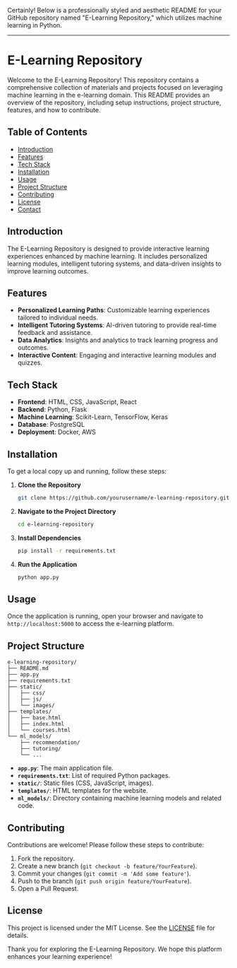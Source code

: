 Certainly! Below is a professionally styled and aesthetic README for your GitHub repository named "E-Learning Repository," which utilizes machine learning in Python.

---

# E-Learning Repository

Welcome to the E-Learning Repository! This repository contains a comprehensive collection of materials and projects focused on leveraging machine learning in the e-learning domain. This README provides an overview of the repository, including setup instructions, project structure, features, and how to contribute.

## Table of Contents

- [Introduction](#introduction)
- [Features](#features)
- [Tech Stack](#tech-stack)
- [Installation](#installation)
- [Usage](#usage)
- [Project Structure](#project-structure)
- [Contributing](#contributing)
- [License](#license)
- [Contact](#contact)

## Introduction

The E-Learning Repository is designed to provide interactive learning experiences enhanced by machine learning. It includes personalized learning modules, intelligent tutoring systems, and data-driven insights to improve learning outcomes.

## Features

- **Personalized Learning Paths**: Customizable learning experiences tailored to individual needs.
- **Intelligent Tutoring Systems**: AI-driven tutoring to provide real-time feedback and assistance.
- **Data Analytics**: Insights and analytics to track learning progress and outcomes.
- **Interactive Content**: Engaging and interactive learning modules and quizzes.

## Tech Stack

- **Frontend**: HTML, CSS, JavaScript, React
- **Backend**: Python, Flask
- **Machine Learning**: Scikit-Learn, TensorFlow, Keras
- **Database**: PostgreSQL
- **Deployment**: Docker, AWS

## Installation

To get a local copy up and running, follow these steps:

1. **Clone the Repository**
    ```bash
    git clone https://github.com/yourusername/e-learning-repository.git
    ```

2. **Navigate to the Project Directory**
    ```bash
    cd e-learning-repository
    ```

3. **Install Dependencies**
    ```bash
    pip install -r requirements.txt
    ```

4. **Run the Application**
    ```bash
    python app.py
    ```

## Usage

Once the application is running, open your browser and navigate to `http://localhost:5000` to access the e-learning platform.

## Project Structure

```plaintext
e-learning-repository/
├── README.md
├── app.py
├── requirements.txt
├── static/
│   ├── css/
│   ├── js/
│   └── images/
├── templates/
│   ├── base.html
│   ├── index.html
│   └── courses.html
└── ml_models/
    ├── recommendation/
    ├── tutoring/
    └── ...
```

- **`app.py`**: The main application file.
- **`requirements.txt`**: List of required Python packages.
- **`static/`**: Static files (CSS, JavaScript, images).
- **`templates/`**: HTML templates for the website.
- **`ml_models/`**: Directory containing machine learning models and related code.

## Contributing

Contributions are welcome! Please follow these steps to contribute:

1. Fork the repository.
2. Create a new branch (`git checkout -b feature/YourFeature`).
3. Commit your changes (`git commit -m 'Add some feature'`).
4. Push to the branch (`git push origin feature/YourFeature`).
5. Open a Pull Request.

## License

This project is licensed under the MIT License. See the [LICENSE](LICENSE) file for details.

Thank you for exploring the E-Learning Repository. We hope this platform enhances your learning experience!
